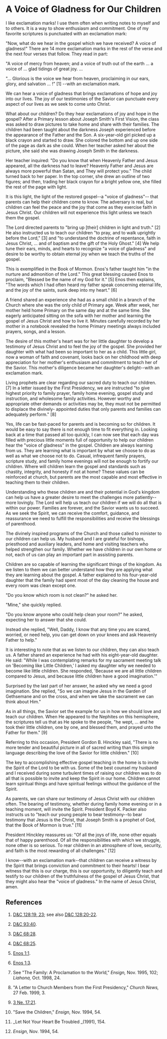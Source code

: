 # A Voice of Gladness for Our Children

I like exclamation marks! I use them often when writing notes to myself and to
others. It is a way to show enthusiasm and commitment. One of my favorite
scriptures is punctuated with an exclamation mark:

"Now, what do we hear in the gospel which we have received? A voice of
gladness!" There are 14 more exclamation marks in the rest of the verse and
the next four verses that follow. They read in part:

"A voice of mercy from heaven; and a voice of truth out of the earth ... a voice
of ... glad tidings of great joy. ...

"... Glorious is the voice we hear from heaven, proclaiming in our ears, glory,
and salvation ... !" [1] --with an exclamation mark.

We can hear a voice of gladness that brings exclamations of hope and joy into
our lives. The joy of our testimonies of the Savior can punctuate every aspect
of our lives as we seek to come unto Christ.

What about our children? Do they hear exclamations of joy and hope in the
gospel? After a Primary lesson about Joseph Smith's First Vision, the class
was asked to draw pictures to take home and share with their families. The
children had been taught about the darkness Joseph experienced before the
appearance of the Father and the Son. A six-year-old girl picked up a black
crayon and started to draw. She colored the bottom and up one side of the page
as dark as she could. When her teacher asked her about the picture, she said
she was drawing Joseph Smith in the darkness.

Her teacher inquired: "Do you know that when Heavenly Father and Jesus
appeared, all the darkness had to leave? Heavenly Father and Jesus are always
more powerful than Satan, and They will protect you." The child turned back to
her paper. In the top corner, she drew an outline of two figures; and then,
trading her black crayon for a bright yellow one, she filled the rest of the
page with light.

It is this light, the light of the restored gospel--a "voice of gladness"--
that parents can help their children come to know. The adversary is real, but
children can feel the peace and the joy that come as they exercise faith in
Jesus Christ. Our children will not experience this light unless we teach them
the gospel.

The Lord directed parents to "bring up [their] children in light and truth."
[2]  He also instructed us to teach our children "to pray, and to walk
uprightly before the Lord," [3]  and "to understand the doctrine of
repentance, faith in Jesus Christ, ... and of baptism and the gift of the Holy
Ghost." [4]  We help tune their ears, minds, and hearts to recognize "a voice
of gladness" and desire to be worthy to obtain eternal joy when we teach the
truths of the gospel.

This is exemplified in the Book of Mormon. Enos's father taught him "in the
nurture and admonition of the Lord." This great blessing caused Enos to
proclaim, "Blessed be the name of my God for it." [5]  Enos then explains,
"The words which I had often heard my father speak concerning eternal life,
and the joy of the saints, sunk deep into my heart." [6]

A friend shared an experience she had as a small child in a branch of the
Church where she was the only child of Primary age. Week after week, her
mother held home Primary on the same day and at the same time. She eagerly
anticipated sitting on the sofa with her mother and learning the gospel of
Jesus Christ and how to live it. Minutes carefully recorded by her mother in a
notebook revealed the home Primary meetings always included prayers, songs,
and a lesson.

The desire of this mother's heart was for her little daughter to develop a
testimony of Jesus Christ and to feel the joy of the gospel. She provided her
daughter with what had been so important to her as a child. This little girl,
now a woman of faith and covenant, looks back on her childhood with deep
appreciation for her mother's enthusiasm and commitment to teach her of the
Savior. This mother's diligence became her daughter's delight--with an
exclamation mark.

Living prophets are clear regarding our sacred duty to teach our children. [7]
In a letter issued by the First Presidency, we are instructed "to give highest
priority to family prayer, family home evening, gospel study and instruction,
and wholesome family activities. However worthy and appropriate other demands
or activities may be, they must not be permitted to displace the divinely-
appointed duties that only parents and families can adequately perform." [8]

Yes, life can be fast-paced for parents and is becoming so for children. It
would be easy to say there is not enough time to fit everything in. Looking
back at a time that passed all too quickly, I can now see that each day was
filled with precious little moments full of opportunity to help our children
hear the "voice of gladness" in the gospel. Children are always learning from
us. They are learning what is important by what we choose to do as well as
what we choose not to do. Casual, infrequent family prayers, scripture study,
and family home evenings will not be enough to fortify our children. Where
will children learn the gospel and standards such as chastity, integrity, and
honesty if not at home? These values can be reinforced at church, but parents
are the most capable and most effective in teaching them to their children.

Understanding who these children are and their potential in God's kingdom can
help us have a greater desire to meet the challenges more patiently--more
lovingly. The Lord will help us teach our children if we will do all that is
within our power. Families are forever, and the Savior wants us to succeed. As
we seek the Spirit, we can receive the comfort, guidance, and reassurance we
need to fulfill the responsibilities and receive the blessings of parenthood.

The divinely inspired programs of the Church and those called to minister to
our children can help us. My husband and I are grateful for bishops,
priesthood and auxiliary leaders, and home and visiting teachers who helped
strengthen our family. Whether we have children in our own home or not, each
of us can play an important part in assisting parents.

Children are so capable of learning the significant things of the kingdom. As
we listen to them we can better understand how they are applying what they are
learning about the gospel. A father explained to his four-year-old daughter
that the family had spent most of the day cleaning the house and every room
was clean except one.

"Do you know which room is not clean?" he asked her.

"Mine," she quickly replied.

"Do you know anyone who could help clean your room?" he asked, expecting her
to answer that she could.

Instead she replied, "Well, Daddy, I know that any time you are scared,
worried, or need help, you can get down on your knees and ask Heavenly Father
to help."

It is interesting to note that as we listen to our children, they can also
teach us. A father shared an experience he had with his eight-year-old
daughter. He said: "While I was contemplating remarks for my sacrament meeting
talk on 'Becoming like Little Children,' I asked my daughter why we needed to
become like little children. She responded, 'Because we are all little
children compared to Jesus, and because little children have a good
imagination.'"

Surprised by the last part of her answer, he asked why we need a good
imagination. She replied, "So we can imagine Jesus in the Garden of Gethsemane
and on the cross, and when we take the sacrament we can think about Him."

As in all things, the Savior set the example for us in how we should love and
teach our children. When He appeared to the Nephites on this hemisphere, the
scriptures tell us that as He spoke to the people, "he wept, ... and he took
their little children, one by one, and blessed them, and prayed unto the
Father for them." [9]

Referring to this occasion, President Gordon B. Hinckley said, "There is no
more tender and beautiful picture in all of sacred writing than this simple
language describing the love of the Savior for little children." [10]

The key to accomplishing effective gospel teaching in the home is to invite
the Spirit of the Lord to be with us. Some of the best counsel my husband and
I received during some turbulent times of raising our children was to do all
that is possible to invite and keep the Spirit in our home. Children cannot
learn spiritual things and have spiritual feelings without the guidance of the
Spirit.

As parents, we can share our testimony of Jesus Christ with our children
often. The bearing of testimony, whether during family home evening or in a
teaching moment, will invite the Spirit. President Boyd K. Packer also
instructs us to "teach our young people to bear testimony--to bear testimony
that Jesus is the Christ, that Joseph Smith is a prophet of God, that the Book
of Mormon is true." [11]

President Hinckley reassures us: "Of all the joys of life, none other equals
that of happy parenthood. Of all the responsibilities with which we struggle,
none other is so serious. To rear children in an atmosphere of love, security,
and faith is the most rewarding of all challenges." [12]

I know--with an exclamation mark--that children can receive a witness by the
Spirit that brings conviction and commitment to their hearts! I bear witness
that this is our charge, this is our opportunity, to diligently teach and
testify to our children of the truthfulness of the gospel of Jesus Christ,
that they might also hear the "voice of gladness." In the name of Jesus
Christ, amen.

## References

  1.   [D&amp;C 128:19, 23](https://www.lds.org/scriptures/dc-testament/dc/128.19%2C23?lang=eng#18); see also [D&amp;C 128:20-22](https://www.lds.org/scriptures/dc-testament/dc/128.20-22?lang=eng#19).

  2.   [D&amp;C 93:40](https://www.lds.org/scriptures/dc-testament/dc/93.40?lang=eng#39).

  3.   [D&amp;C 68:28](https://www.lds.org/scriptures/dc-testament/dc/68.28?lang=eng#27).

  4.   [D&amp;C 68:25](https://www.lds.org/scriptures/dc-testament/dc/68.25?lang=eng#24).

  5.   [Enos 1:1](https://www.lds.org/scriptures/bofm/enos/1.1?lang=eng#0).

  6.   [Enos 1:3](https://www.lds.org/scriptures/bofm/enos/1.3?lang=eng#2).

  7.  See "The Family: A Proclamation to the World," _Ensign,_ Nov. 1995, 102; _Liahona,_ Oct. 1998, 24.

  8.  "A Letter to Church Members from the First Presidency," _Church News,_ 27 Feb. 1999, 3.

  9.   [3 Ne. 17:21](https://www.lds.org/scriptures/bofm/3-ne/17.21?lang=eng#20).

  10.  "Save the Children," _Ensign,_ Nov. 1994, 54.

  11.   _Let Not Your Heart Be Troubled _(1991), 154.

  12.   _Ensign,_ Nov. 1994, 54.

